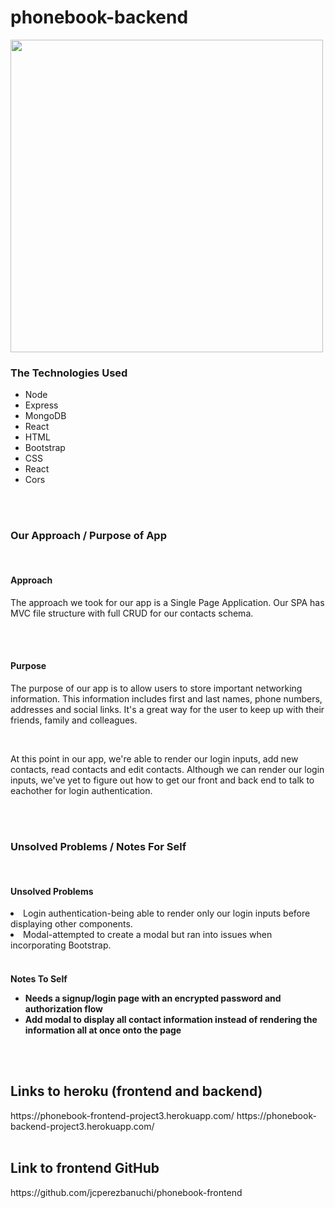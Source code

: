 # phonebook-backend

<img src="https://i.ibb.co/bPkB7R6/Screen-Shot-2021-06-16-at-7-15-19-PM.png" width="500">

<h3>The Technologies Used</h3>
<ul>
<li>Node</li>
<li>Express</li>
<li>MongoDB</li>
<li>React</li>
<li>HTML</li>
<li>Bootstrap</li>
<li>CSS</li>
<li>React</li>
<li>Cors</li>
</ul>

<br>
<br>

<h3>Our Approach / Purpose of App</h3>
<br>
<h4>Approach</h4>
<p>
The approach we took for our app is a Single Page Application. Our SPA has MVC file structure with full CRUD for our contacts schema. 
</p>
<br>
<br>
<h4>Purpose</h4>
<p>The purpose of our app is to allow users to store important networking information. This information includes first and last names, phone numbers, addresses and social links. It's a great way for the user to keep up with their friends, family and colleagues.
</p>
<br>
<p>
At this point in our app, we're able to render our login inputs, add new contacts, read contacts and edit contacts. Although we can render our login inputs, we've yet to figure out how to get our front and back end to talk to eachother for login authentication. 
</p>
<br>
<br>



<h3>Unsolved Problems / Notes For Self</h3>
<br>
<h4>Unsolved Problems</h4>
<li>Login authentication-being able to render only our login inputs before displaying other components.</li>
<li>Modal-attempted to create a modal but ran into issues when incorporating Bootstrap.</li>
<br>
<h4>Notes To Self
<ul>
<li>Needs a signup/login page with an encrypted password and authorization flow</li>
<li>Add modal to display all contact information instead of rendering the information all at once onto the page</li>
</ul>

<br>
<br>

<h2>Links to heroku (frontend and backend)</h2>
https://phonebook-frontend-project3.herokuapp.com/
https://phonebook-backend-project3.herokuapp.com/

<br>
<br>

<h2>Link to frontend GitHub</h2>
https://github.com/jcperezbanuchi/phonebook-frontend